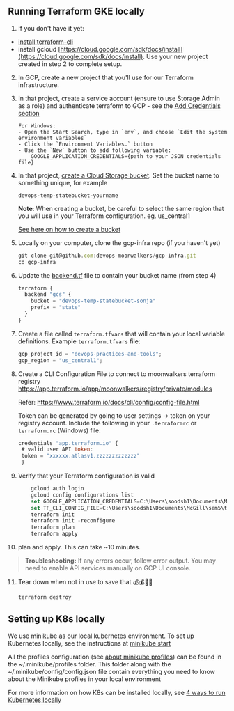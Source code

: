 ## Running Terraform GKE locally

1. If you don't have it yet:

- [install terraform-cli](https://learn.hashicorp.com/tutorials/terraform/install-cli)
- install gcloud [https://cloud.google.com/sdk/docs/install](https://cloud.google.com/sdk/docs/install). Use your new project created in step 2 to complete setup.

2.  In GCP, create a new project that you'll use for our Terraform infrastructure.

3.  In that project, create a service account (ensure to use Storage Admin as a role) and authenticate terraform to GCP - see the [Add Credentials section](https://registry.terraform.io/providers/hashicorp/google/latest/docs/guides/getting_started#adding-credentials)

        For Windows:
        - Open the Start Search, type in `env`, and choose `Edit the system environment variables`
        - Click the `Environment Variables…` button
        - Use the `New` button to add following variable:
            GOOGLE_APPLICATION_CREDENTIALS={path to your JSON credentials file}

4.  In that project, [create a Cloud Storage bucket](https://cloud.google.com/storage/docs/creating-buckets). Set the bucket name to something unique, for example

    `devops-temp-statebucket-yourname`

    **Note**: When creating a bucket, be careful to select the same region that you will use in your Terraform configuration. eg. us_central1

    [See here on how to create a bucket](https://cloud.google.com/storage/docs/creating-buckets)

5.  Locally on your computer, clone the gcp-infra repo (if you haven't yet)

    ```jsx
    git clone git@github.com:devops-moonwalkers/gcp-infra.git
    cd gcp-infra
    ```

6.  Update the [backend.tf](http://backend.tf) file to contain your bucket name (from step 4)

    ```jsx
    terraform {
      backend "gcs" {
        bucket = "devops-temp-statebucket-sonja"
        prefix = "state"
      }
    }
    ```

7.  Create a file called `terraform.tfvars` that will contain your local variable definitions. Example `terraform.tfvars` file:

    ```jsx
    gcp_project_id = "devops-practices-and-tools";
    gcp_region = "us_central1";
    ```

8.  Create a CLI Configuration File to connect to moonwalkers terraform registry https://app.terraform.io/app/moonwalkers/registry/private/modules

    Refer: https://www.terraform.io/docs/cli/config/config-file.html

    Token can be generated by going to user settings -> token on your registry account. Include the following in your `.terraformrc` or `terraform.rc` (Windows) file:

    ```jsx
    credentials "app.terraform.io" {
     # valid user API token:
     token = "xxxxxx.atlasv1.zzzzzzzzzzzzz"
     }
    ```

9.  Verify that your Terraform configuration is valid

    ```jsx
        gcloud auth login
        gcloud config configurations list
        set GOOGLE_APPLICATION_CREDENTIALS=C:\Users\soodsh1\Documents\McGill\sem5\service-account.json
        set TF_CLI_CONFIG_FILE=C:\Users\soodsh1\Documents\McGill\sem5\terraform.rc
        terraform init
        terraform init -reconfigure
        terraform plan
        terraform apply
    ```

10. plan and apply. This can take ~10 minutes.

> **Troubleshooting:** If any errors occur, follow error output. You may need to enable API services manually on GCP UI console.

11. Tear down when not in use to save that 💰💰💸💸

    ```jsx
    terraform destroy
    ```

## Setting up K8s locally

We use minikube as our local kubernetes environment. To set up Kubernetes locally, see the instructions at [minikube start](https://minikube.sigs.k8s.io/docs/start/)

All the profiles configuration (see [about minikube profiles](https://faun.pub/using-minikube-profiles-def2477e968a)) can be found in the ~/.minikube/profiles folder.
This folder along with the ~/.minikube/config/config.json file contain everything you need to know about the Minikube profiles in your local environment

For more information on how K8s can be installed locally, see [4 ways to run Kubernetes locally](https://opensource.com/article/20/11/run-kubernetes-locally)
